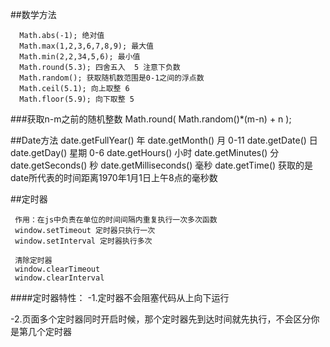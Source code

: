 ##数学方法      Math.abs(-1); 绝对值      Math.max(1,2,3,6,7,8,9); 最大值      Math.min(2,2,34,5,6); 最小值      Math.round(5.3); 四舍五入  5 注意下负数      Math.random(); 获取随机数范围是0-1之间的浮点数      Math.ceil(5.1); 向上取整 6      Math.floor(5.9); 向下取整 5    ###获取n-m之前的随机整数   Math.round( Math.random()*(m-n) + n );  ##Date方法     date.getFullYear() 年     date.getMonth() 月 0-11     date.getDate() 日     date.getDay() 星期 0-6     date.getHours() 小时     date.getMinutes() 分     date.getSeconds() 秒     date.getMilliseconds() 毫秒     date.getTime() 获取的是date所代表的时间距离1970年1月1日上午8点的毫秒数      ##定时器      作用：在js中负责在单位的时间间隔内重复执行一次多次函数     window.setTimeout 定时器只执行一次     window.setInterval 定时器执行多次            清除定时器     window.clearTimeout     window.clearInterval       ####定时器特性：  -1.定时器不会阻塞代码从上向下运行    -2.页面多个定时器同时开启时候，那个定时器先到达时间就先执行，不会区分你是第几个定时器   